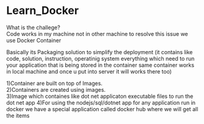 # Learn_Docker

What is the challege?  
Code works in my machine not in other machine to resolve this issue we use Docker Container

Basically its Packaging solution to simplify the deployment (it contains like code, solution, instruction, operatinig system everything which need to run your application that is being stored in the container same container works in local machine and once u put into server it will works there too)


1)Container are built on top of Images.  
2)Containers are created using images.  
3)Image which containes like dot net applicaton executable files to run the dot net app
4)For using the nodejs/sql/dotnet app for any application run in docker we have a special application called docker hub where we will get all the items 



